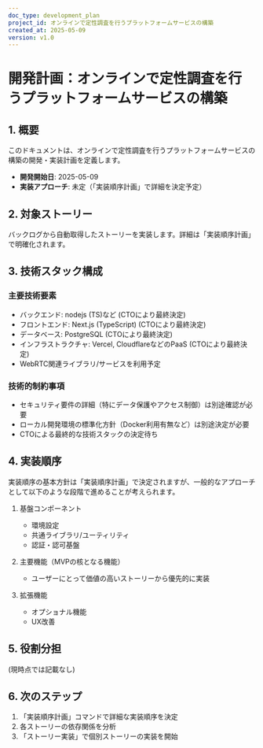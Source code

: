 ```yaml
---
doc_type: development_plan
project_id: オンラインで定性調査を行うプラットフォームサービスの構築
created_at: 2025-05-09
version: v1.0
---
```


# 開発計画：オンラインで定性調査を行うプラットフォームサービスの構築

## 1. 概要

このドキュメントは、オンラインで定性調査を行うプラットフォームサービスの構築の開発・実装計画を定義します。

- **開発開始日**: 2025-05-09
- **実装アプローチ**: 未定（「実装順序計画」で詳細を決定予定）

## 2. 対象ストーリー

バックログから自動取得したストーリーを実装します。詳細は「実装順序計画」で明確化されます。

## 3. 技術スタック構成

### 主要技術要素
- バックエンド: nodejs (TS)など (CTOにより最終決定)
- フロントエンド: Next.js (TypeScript) (CTOにより最終決定)
- データベース: PostgreSQL (CTOにより最終決定)
- インフラストラクチャ: Vercel, CloudflareなどのPaaS (CTOにより最終決定)
- WebRTC関連ライブラリ/サービスを利用予定

### 技術的制約事項
- セキュリティ要件の詳細（特にデータ保護やアクセス制御）は別途確認が必要
- ローカル開発環境の標準化方針（Docker利用有無など）は別途決定が必要
- CTOによる最終的な技術スタックの決定待ち

## 4. 実装順序

実装順序の基本方針は「実装順序計画」で決定されますが、一般的なアプローチとして以下のような段階で進めることが考えられます。

1. 基盤コンポーネント
   - 環境設定
   - 共通ライブラリ/ユーティリティ
   - 認証・認可基盤

2. 主要機能（MVPの核となる機能）
   - ユーザーにとって価値の高いストーリーから優先的に実装

3. 拡張機能
   - オプショナル機能
   - UX改善

## 5. 役割分担

(現時点では記載なし)

## 6. 次のステップ

1. 「実装順序計画」コマンドで詳細な実装順序を決定
2. 各ストーリーの依存関係を分析
3. 「ストーリー実装」で個別ストーリーの実装を開始
